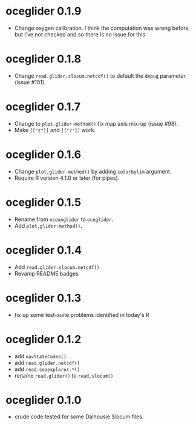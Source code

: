 # oceglider 0.1.9

* Change oxygen calibration.  I think the computation was wrong
before, but I've not checked and so there is no issue for this.

# oceglider 0.1.8

* Change `read.glider.slocum.netcdf()` to default the `debug`
parameter (issue #101).

# oceglider 0.1.7

* Change to `plot,glider-method()` fix map axis mix-up (issue #98).
* Make `[["z"]]` and `[["?"]]` work.

# oceglider 0.1.6

* Change `plot,glider-method()` by adding `colorbylim` argument.
* Require R version 4.1.0 or later (for pipes).

# oceglider 0.1.5

* Rename from `oceanglider` to `oceglider`.
* Add `plot,glider-method()`.

# oceglider 0.1.4

* Add `read.glider.slocum.netcdf()`
* Revamp README badges

# oceglider 0.1.3

* fix up some test-suite problems identified in today's R

# oceglider 0.1.2

* add `navStateCodes()`
* add `read.glider.netcdf()`
* add `read.seaexplorer.*()`
* rename `read.glider()` to `read.slocum()`

# oceglider 0.1.0

* crude code tested for some Dalhousie Slocum files.
